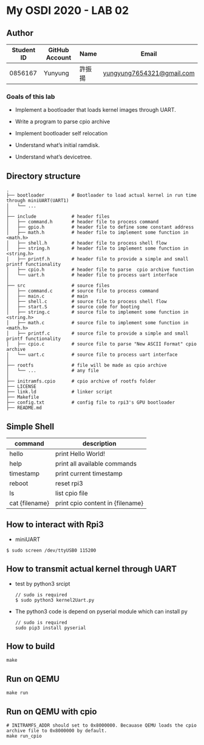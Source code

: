 # My OSDI 2020 - LAB 02

## Author

| Student ID | GitHub Account | Name | Email                      |
| -----------| -------------- | ---- | -------------------------- |
| 0856167    | Yunyung        | 許振揚| yungyung7654321@gmail.com  |

### Goals of this lab
- Implement a bootloader that loads kernel images through UART.

- Write a program to parse cpio archive

- Implement bootloader self relocation 

- Understand what’s initial ramdisk.

- Understand what’s devicetree.

## Directory structure

```
.
├── bootloader          # Bootloader to load actual kernel in run time through miniUART(UART1)
│   └── ...             
│
├── include             # header files
│   ├── command.h       # header file to process command
│   ├── gpio.h          # header file to define some constant address
│   ├── math.h          # header file to implement some function in <math.h>
│   ├── shell.h         # header file to process shell flow
│   ├── string.h        # header file to implement some function in <string.h>
│   ├── printf.h        # header file to provide a simple and small printf functionality
│   ├── cpio.h          # header file to parse  cpio archive function
│   └── uart.h          # header file to process uart interface
│
├── src                 # source files
│   ├── command.c       # source file to process command
│   ├── main.c          # main
│   ├── shell.c         # source file to process shell flow
│   ├── start.S         # source code for booting
│   ├── string.c        # source file to implement some function in <string.h>
│   ├── math.c          # source file to implement some function in <math.h>
│   ├── printf.c        # source file to provide a simple and small printf functionality
│   ├── cpio.c          # source file to parse "New ASCII Format" cpio archive
│   └── uart.c          # source file to process uart interface
│ 
├── rootfs              # file will be made as cpio archive
│   └── ...             # any file 
│
├── initramfs.cpio      # cpio archive of rootfs folder 
├── LICENSE
├── link.ld             # linker script
├── Makefile 
├── config.txt          # config file to rpi3's GPU bootloader 
├── README.md
```


## Simple Shell
| command           | description                        | 
| ------------------| -----------------------------------| 
| hello             | print Hello World!                 |
| help              | print all available commands       |
| timestamp         | print current timestamp            |
| reboot            | reset rpi3                         |
| ls                | list cpio file                     |
| cat {filename}    | print cpio content in {filename}   |


## How to interact with Rpi3
- miniUART
```
$ sudo screen /dev/ttyUSB0 115200
```

## How to transmit actual kernel through UART
- test by python3 srcipt
    ```
    // sudo is required
    $ sudo python3 kernel2Uart.py
    ```
- The python3 code is depend on pyserial module which can install py 
    ```
    // sudo is required
    sudo pip3 install pyserial
    ```
        
## How to build
```
make
```

## Run on QEMU
```
make run
```

## Run on QEMU with cpio
```
# INITRAMFS_ADDR should set to 0x8000000. Becauase QEMU loads the cpio archive file to 0x8000000 by default.
make run_cpio
```
